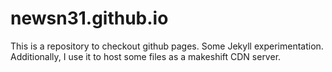 # newsn31.github.io
This is a repository to checkout github pages.  Some Jekyll experimentation.  Additionally, I use it to host some files as a makeshift CDN server.
